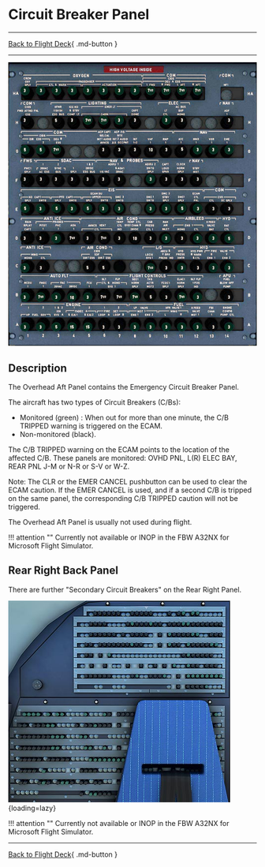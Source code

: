 # Circuit Breaker Panel

---

[Back to Flight Deck](../index.md){ .md-button }

---

![Circuit Breaker Panel](../../../assets/a32nx-briefing/overhead-aft-panel/Circuit-Breaker.jpg "Circuit Breaker Panel")

## Description

The Overhead Aft Panel contains the Emergency Circuit Breaker Panel.

The aircraft has two types of Circuit Breakers (C/Bs):

- Monitored (green) : When out for more than one minute, the C/B TRIPPED warning is triggered on the ECAM.
- Non-monitored (black).

The C/B TRIPPED warning on the ECAM points to the location of the affected C/B. These panels are monitored: OVHD PNL, L(R) ELEC BAY, REAR PNL J-M or N-R or S-V or W-Z.

Note: The CLR or the EMER CANCEL pushbutton can be used to clear the ECAM caution. If the EMER CANCEL is used, and if a second C/B is tripped on the same panel, the corresponding C/B TRIPPED caution will not be triggered.

The Overhead Aft Panel is usually not used during flight.

!!! attention ""
    Currently not available or INOP in the FBW A32NX for Microsoft Flight Simulator.

## Rear Right Back Panel

There are further "Secondary Circuit Breakers" on the Rear Right Panel.

![Rear Right Back Panel](../../../assets/a32nx-briefing/overhead-aft-panel/Rear-Right-Back-Panel.jpg "Rear Right Back Panel"){loading=lazy}

!!! attention ""
    Currently not available or INOP in the FBW A32NX for Microsoft Flight Simulator.

---

[Back to Flight Deck](../index.md){ .md-button }
